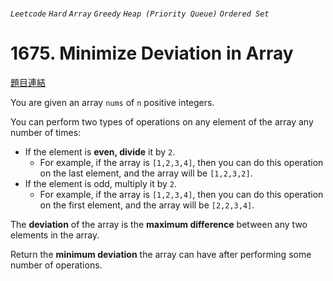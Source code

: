 ###### `Leetcode` `Hard` `Array` `Greedy` `Heap (Priority Queue)` `Ordered Set`

# 1675. Minimize Deviation in Array

[題目連結](https://leetcode.com/problems/minimize-deviation-in-array/)

You are given an array `nums` of `n` positive integers.

You can perform two types of operations on any element of the array any number of times:

- If the element is **even, divide** it by `2`.
    - For example, if the array is `[1,2,3,4]`, then you can do this operation on the last element, and the array will be `[1,2,3,2]`.
- If the element is odd, multiply it by `2`.
    - For example, if the array is `[1,2,3,4]`, then you can do this operation on the first element, and the array will be `[2,2,3,4]`.

The **deviation** of the array is the **maximum difference** between any two elements in the array.

Return the **minimum deviation** the array can have after performing some number of operations.
